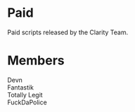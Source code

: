 # Paid
Paid scripts released by the Clarity Team.

# Members
Devn  
Fantastik  
Totally Legit  
FuckDaPolice
